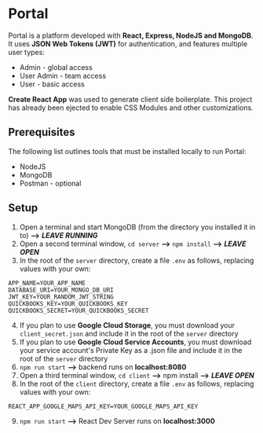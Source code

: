 # Portal

Portal is a platform developed with **React, Express, NodeJS and MongoDB**. It uses **JSON Web Tokens (JWT)** for authentication, and features multiple user types:

* Admin - global access
* User Admin - team access
* User - basic access

**Create React App** was used to generate client side boilerplate. This project has already been ejected to enable CSS Modules and other customizations.

## Prerequisites

The following list outlines tools that must be installed locally to run Portal:

* NodeJS
* MongoDB
* Postman - optional

## Setup

1. Open a terminal and start MongoDB (from the directory you installed it in to) **-->** **_LEAVE RUNNING_**
2. Open a second terminal window, `cd server` **-->** `npm install` **-->** **_LEAVE OPEN_**
3. In the root of the `server` directory, create a file `.env` as follows, replacing values with your own:

```
APP_NAME=YOUR_APP_NAME
DATABASE_URI=YOUR_MONGO_DB_URI
JWT_KEY=YOUR_RANDOM_JWT_STRING
QUICKBOOKS_KEY=YOUR_QUICKBOOKS_KEY
QUICKBOOKS_SECRET=YOUR_QUICKBOOKS_SECRET
```

4. If you plan to use **Google Cloud Storage**, you must download your `client_secret.json` and include it in the root of the `server` directory
5. If you plan to use **Google Cloud Service Accounts**, you must download your service account's Private Key as a .json file and include it in the root of the `server` directory
6. `npm run start` **-->** backend runs on **localhost:8080**
7. Open a third terminal window, `cd client` **-->** npm install **-->** **_LEAVE OPEN_**
8. In the root of the `client` directory, create a file `.env` as follows, replacing values with your own:

```
REACT_APP_GOOGLE_MAPS_API_KEY=YOUR_GOOGLE_MAPS_API_KEY
```

9. `npm run start` **-->** React Dev Server runs on **localhost:3000**
